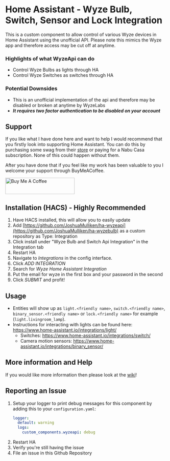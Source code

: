 # Home Assistant - Wyze Bulb, Switch, Sensor and Lock Integration

This is a custom component to allow control of various Wyze devices in Home Assistant using the unofficial API. Please
note this mimics the Wyze app and therefore access may be cut off at anytime.

### Highlights of what **WyzeApi** can do

* Control Wyze Bulbs as lights through HA
* Control Wyze Switches as switches through HA

### Potential Downsides

* This is an unofficial implementation of the api and therefore may be disabled or broken at anytime by WyzeLabs
* ***It requires two factor authentication to be disabled on your account***

## Support

If you like what I have done here and want to help I would recommend that you firstly look into supporting Home
Assistant. You can do this by purchasing some swag from their [store](https://teespring.com/stores/home-assistant-store)
or paying for a Nabu Casa subscription. None of this could happen without them.

After you have done that if you feel like my work has been valuable to you I welcome your support through BuyMeACoffee.

<a href="https://www.buymeacoffee.com/joshmulliken" target="_blank"><img src="https://cdn.buymeacoffee.com/buttons/default-blue.png" alt="Buy Me A Coffee" style="height: 51px !important;width: 217px !important;" ></a>

## Installation (HACS) - Highly Recommended

1. Have HACS installed, this will allow you to easily update
2. Add [https://github.com/JoshuaMulliken/ha-wyzeapi](https://github.com/JoshuaMulliken/ha-wyzebulb) as a custom
   repository as Type: Integration
3. Click install under "Wyze Bulb and Switch Api Integration" in the Integration tab
4. Restart HA
5. Navigate to _Integrations_ in the config interface.
6. Click _ADD INTEGRATION_
7. Search for _Wyze Home Assistant Integration_
8. Put the email for wyze in the first box and your password in the second
9. Click _SUBMIT_ and profit!

## Usage

* Entities will show up as `light.<friendly name>`, `switch.<friendly name>`, `binary_sensor.<friendly name>`
  or `lock.<friendly name>` for example (`light.livingroom_lamp`).
* Instructions for interacting with lights can be found here: https://www.home-assistant.io/integrations/light/
    * Switches: https://www.home-assistant.io/integrations/switch/
    * Camera motion sensors: https://www.home-assistant.io/integrations/binary_sensor/

## More information and Help

If you would like more information then please look at the [wiki](https://github.com/JoshuaMulliken/ha-wyzeapi/wiki)!

## Reporting an Issue

1. Setup your logger to print debug messages for this component by adding this to your `configuration.yaml`:
    ```yaml
    logger:
      default: warning
      logs:
        custom_components.wyzeapi: debug
    ```
2. Restart HA
3. Verify you're still having the issue
4. File an issue in this Github Repository

